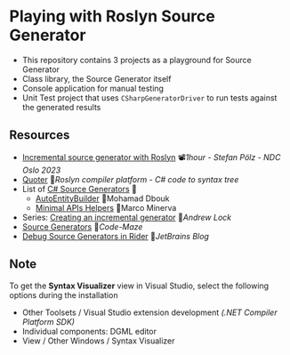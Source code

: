 # Playing with Roslyn Source Generator

- This repository contains 3 projects as a playground for Source Generator
- Class library, the Source Generator itself
- Console application for manual testing
- Unit Test project that uses `CSharpGeneratorDriver` to run tests against the generated results

## Resources

- [Incremental source generator with Roslyn](https://youtu.be/BfYxZ4mfv0E) 📽️*1hour - Stefan Pölz - NDC Oslo 2023*
- [Quoter](https://roslynquoter.azurewebsites.net) 📓*Roslyn compiler platform - C# code to syntax tree*
- List of [C# Source Generators](https://github.com/amis92/csharp-source-generators) 👤
  - [AutoEntityBuilder](https://github.com/mhdbouk/AutoBuilder) 👤Mohamad Dbouk
  - [Minimal APIs Helpers](https://github.com/marcominerva/MinimalHelpers) 👤Marco Minerva
- Series: [Creating an incremental generator](https://andrewlock.net/series/creating-a-source-generator) 📓*Andrew Lock*
- [Source Generators](https://code-maze.com/csharp-source-generators) 📓*Code-Maze*
- [Debug Source Generators in Rider](https://blog.jetbrains.com/dotnet/2023/07/13/debug-source-generators-in-jetbrains-rider) 📓*JetBrains Blog*

## Note

To get the **Syntax Visualizer** view in Visual Studio, select the following options during the installation

- Other Toolsets / Visual Studio extension development *(.NET Compiler Platform SDK)*
- Individual components: DGML editor
- View / Other Windows / Syntax Visualizer

